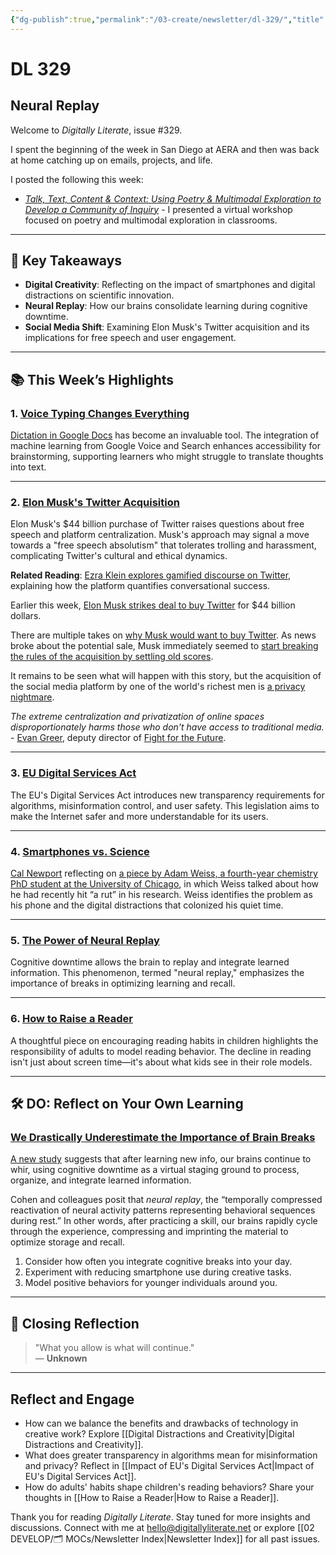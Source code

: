 ```yaml
---
{"dg-publish":true,"permalink":"/03-create/newsletter/dl-329/","title":"Neural Replay","tags":["data","disinformation","education","futures","identity","privacy","security","social-media","twitter"]}
---
```



# DL 329

## Neural Replay

Welcome to _Digitally Literate_, issue #329.

I spent the beginning of the week in San Diego at AERA and then was back at home catching up on emails, projects, and life.

I posted the following this week:

- _[_Talk, Text, Content & Context: Using Poetry & Multimodal Exploration to Develop a Community of Inquiry_](https://literacy6-12.org/poetry-and-multimodal-exploration/)_ - I presented a virtual workshop focused on poetry and multimodal exploration in classrooms.

---

## 🔖 Key Takeaways

- **Digital Creativity**: Reflecting on the impact of smartphones and digital distractions on scientific innovation.  
- **Neural Replay**: How our brains consolidate learning during cognitive downtime.  
- **Social Media Shift**: Examining Elon Musk's Twitter acquisition and its implications for free speech and user engagement.  

---

## 📚 This Week’s Highlights

### 1. **[Voice Typing Changes Everything](https://www.youtube.com/watch?v=Unwa4fYxwJo)**  
[Dictation in Google Docs](https://support.google.com/docs/answer/4492226) has become an invaluable tool. The integration of machine learning from Google Voice and Search enhances accessibility for brainstorming, supporting learners who might struggle to translate thoughts into text.  

---

### 2. **[Elon Musk's Twitter Acquisition](https://www.nytimes.com/2022-04-27/opinion/elon-musk-twitter.html)**  
Elon Musk's $44 billion purchase of Twitter raises questions about free speech and platform centralization. Musk's approach may signal a move towards a "free speech absolutism" that tolerates trolling and harassment, complicating Twitter's cultural and ethical dynamics.  

**Related Reading**: [Ezra Klein explores gamified discourse on Twitter](https://philpapers.org/archive/NGUHTG.pdf), explaining how the platform quantifies conversational success.  

Earlier this week, [Elon Musk strikes deal to buy Twitter](https://techcrunch.com/2022-04-25/twitter-accepts-elon-musks-43b-acquisition-offer/) for $44 billion dollars.

There are multiple takes on [why Musk would want to buy Twitter](https://www.newyorker.com/culture/infinite-scroll/why-would-elon-musk-want-to-buy-twitter). As news broke about the potential sale, Musk immediately seemed to [start breaking the rules of the acquisition by settling old scores](https://www.platformer.news/p/musk-flips-twitter-the-bird?s=r).

It remains to be seen what will happen with this story, but the acquisition of the social media platform by one of the world's richest men is [a privacy nightmare](https://www.wired.com/story/elon-musk-twitter-privacy-anonymity/).

_The extreme centralization and privatization of online spaces disproportionately harms those who don't have access to traditional media._ \- [Evan Greer](https://evangreer.org/), deputy director of [Fight for the Future](https://www.fightforthefuture.org/).

---

### 3. **[EU Digital Services Act](https://www.theverge.com/2022-04-23/23036976/eu-digital-services-act-finalized-algorithms-targeted-advertising)**  
The EU's Digital Services Act introduces new transparency requirements for algorithms, misinformation control, and user safety. This legislation aims to make the Internet safer and more understandable for its users.  

---

### 4. **[Smartphones vs. Science](https://www.calnewport.com/blog/2022-03-31/smartphones-vs-science-on-distraction-and-the-suppression-of-genius/)**  

[Cal Newport](https://www.calnewport.com/) reflecting on [a piece by Adam Weiss, a fourth-year chemistry PhD student at the University of Chicago](https://www.nature.com/articles/d41586-022-00453-4), in which Weiss talked about how he had recently hit “a rut” in his research. Weiss identifies the problem as his phone and the digital distractions that colonized his quiet time.

---

### 5. **[The Power of Neural Replay](https://www.edutopia.org/article/we-drastically-underestimate-importance-brain-breaks)**  
Cognitive downtime allows the brain to replay and integrate learned information. This phenomenon, termed "neural replay," emphasizes the importance of breaks in optimizing learning and recall.  

---

### 6. **[How to Raise a Reader](https://www.artofmanliness.com/people/fatherhood/how-to-raise-a-reader/)**  
A thoughtful piece on encouraging reading habits in children highlights the responsibility of adults to model reading behavior. The decline in reading isn't just about screen time—it's about what kids see in their role models.  

---

## 🛠️ DO: Reflect on Your Own Learning
### [We Drastically Underestimate the Importance of Brain Breaks](https://www.edutopia.org/article/we-drastically-underestimate-importance-brain-breaks)

[A new study](https://www.cell.com/cell-reports/fulltext/S2211-1247\(21\)00539-8#relatedArticles) suggests that after learning new info, our brains continue to whir, using cognitive downtime as a virtual staging ground to process, organize, and integrate learned information.

Cohen and colleagues posit that _neural replay_, the “temporally compressed reactivation of neural activity patterns representing behavioral sequences during rest.” In other words, after practicing a skill, our brains rapidly cycle through the experience, compressing and imprinting the material to optimize storage and recall.

1. Consider how often you integrate cognitive breaks into your day.  
2. Experiment with reducing smartphone use during creative tasks.  
3. Model positive behaviors for younger individuals around you.  

---

## 🌟 Closing Reflection

> "What you allow is what will continue."  
> — **Unknown**

---

## Reflect and Engage

- How can we balance the benefits and drawbacks of technology in creative work? Explore [[Digital Distractions and Creativity\|Digital Distractions and Creativity]].  
- What does greater transparency in algorithms mean for misinformation and privacy? Reflect in [[Impact of EU's Digital Services Act\|Impact of EU's Digital Services Act]].  
- How do adults' habits shape children's reading behaviors? Share your thoughts in [[How to Raise a Reader\|How to Raise a Reader]].  

Thank you for reading _Digitally Literate_. Stay tuned for more insights and discussions. Connect with me at [hello@digitallyliterate.net](mailto:hello@digitallyliterate.net) or explore [[02 DEVELOP/🗂️ MOCs/Newsletter Index\|Newsletter Index]] for all past issues.
